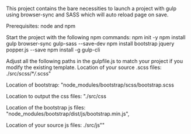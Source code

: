 This project contains the bare necessities to launch a project with gulp using browser-sync and SASS which will
auto reload page on save.

Prerequisites: node and npm

Start the project with the following npm commands:
npm init -y
npm install gulp browser-sync gulp-sass --save-dev
npm install bootstrap jquery popper.js --save
npm install -g gulp-cli

Adjust all the following paths in the gulpfile.js to match your project if you modify the existing template.
Location of your source .scss files:
./src/scss/\*_/_.scss"

Location of bootstrap:
"node_modules/bootstrap/scss/bootstrap.scss

Location to output the css files:
"./src/css

Location of the bootstrap js files:
"node_modules/bootstrap/dist/js/bootstrap.min.js",

Location of your source js files:
./src/js""
